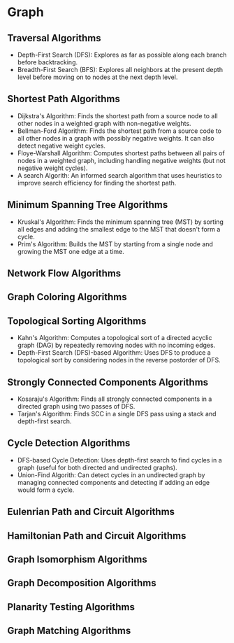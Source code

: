 # Graph

## Traversal Algorithms
- Depth-First Search (DFS): Explores as far as possible along each branch before backtracking.
- Breadth-First Search (BFS): Explores all neighbors at the present depth level before moving on to nodes at the next depth level.
## Shortest Path Algorithms
- Dijkstra's Algorithm: Finds the shortest path from a source node to all other nodes in a weighted graph with non-negative weights.
- Bellman-Ford Algorithm: Finds the shortest path from a source code to all other nodes in a graph with possibly negative weights. It can also detect negative weight cycles.
- Floye-Warshall Algorithm: Computes shortest paths between all pairs of nodes in a weighted graph, including handling negative weights (but not negative weight cycles).
- A search Algorith: An informed search algorithm that uses heuristics to improve search efficiency for finding the shortest path.
## Minimum Spanning Tree Algorithms
- Kruskal's Algorithm: Finds the minimum spanning tree (MST) by sorting all edges and adding the smallest edge to the MST that doesn't form a cycle.
- Prim's Algorithm: Builds the MST by starting from a single node and growing the MST one edge at a time.
## Network Flow Algorithms
## Graph Coloring Algorithms
## Topological Sorting Algorithms
- Kahn's Algorithm: Computes a topological sort of a directed acyclic graph (DAG) by repeatedly removing nodes with no incoming edges.
- Depth-First Search (DFS)-based Algorithm: Uses DFS to produce a topological sort by considering nodes in the reverse postorder of DFS.
## Strongly Connected Components Algorithms
- Kosaraju's Algorithm: Finds all strongly connected components in a directed graph using two passes of DFS.
- Tarjan's Algorithm: Finds SCC in a single DFS pass using a stack and depth-first search.
## Cycle Detection Algorithms
- DFS-based Cycle Detection: Uses depth-first search to find cycles in a graph (useful for both directed and undirected graphs).
- Union-Find Algorith: Can detect cycles in an undirected graph by managing connected components and detecting if adding an edge would form a cycle.
## Eulenrian Path and Circuit Algorithms
## Hamiltonian Path and Circuit Algorithms
## Graph Isomorphism Algorithms
## Graph Decomposition Algorithms
## Planarity Testing Algorithms
## Graph Matching Algorithms